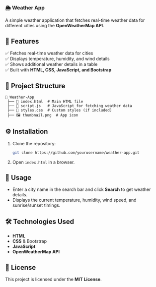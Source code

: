 ### 🌦️ Weather App  

A simple weather application that fetches real-time weather data for different cities using the **OpenWeatherMap API**.  

## 🚀 Features  
✅ Fetches real-time weather data for cities  
✅ Displays temperature, humidity, and wind details  
✅ Shows additional weather details in a table  
✅ Built with **HTML, CSS, JavaScript, and Bootstrap**  

## 💂️ Project Structure  
```
💃 Weather-App  
 ├── 💽 index.html  # Main HTML file  
 ├── 💽 script.js   # JavaScript for fetching weather data  
 ├── 💽 styles.css  # Custom styles (if included)  
 ├── 🖼️ thumbnail.png  # App icon  
```

## ⚙️ Installation  
1. Clone the repository:  
   ```sh
   git clone https://github.com/yourusername/weather-app.git
   ```
2. Open `index.html` in a browser.  

## 📌 Usage  
- Enter a city name in the search bar and click **Search** to get weather details.  
- Displays the current temperature, humidity, wind speed, and sunrise/sunset timings.  

## 🛠️ Technologies Used  
- **HTML**  
- **CSS** & Bootstrap  
- **JavaScript**  
- **OpenWeatherMap API**  

## 📝 License  
This project is licensed under the **MIT License**.  
